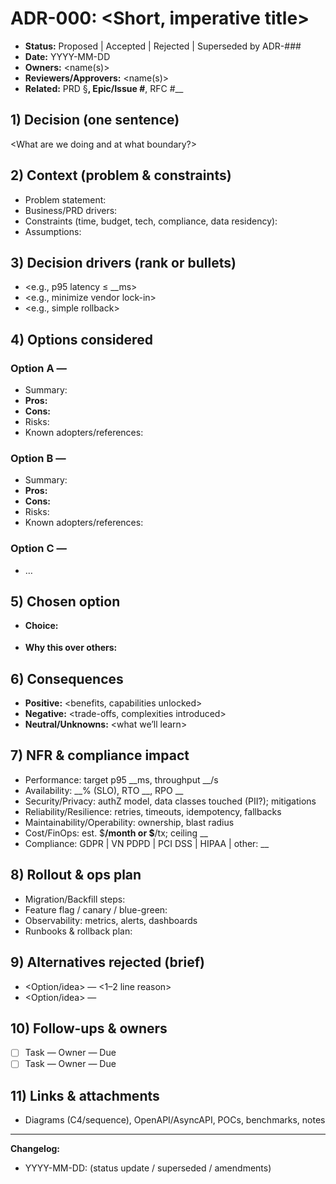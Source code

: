 # ADR-000: <Short, imperative title>

- **Status:** Proposed | Accepted | Rejected | Superseded by ADR-###
- **Date:** YYYY-MM-DD
- **Owners:** <name(s)>
- **Reviewers/Approvers:** <name(s)>
- **Related:** PRD §__, Epic/Issue #__, RFC #__

## 1) Decision (one sentence)
<What are we doing and at what boundary?>

## 2) Context (problem & constraints)
- Problem statement:
- Business/PRD drivers:
- Constraints (time, budget, tech, compliance, data residency):
- Assumptions:

## 3) Decision drivers (rank or bullets)
- <e.g., p95 latency ≤ __ms>
- <e.g., minimize vendor lock-in>
- <e.g., simple rollback>

## 4) Options considered
### Option A — <name>
- Summary:
- **Pros:**
- **Cons:**
- Risks:
- Known adopters/references:

### Option B — <name>
- Summary:
- **Pros:**
- **Cons:**
- Risks:
- Known adopters/references:

### Option C — <name>
- …

## 5) Chosen option
- **Choice:** <Option X>
- **Why this over others:** <key rationale tied to drivers>

## 6) Consequences
- **Positive:** <benefits, capabilities unlocked>
- **Negative:** <trade-offs, complexities introduced>
- **Neutral/Unknowns:** <what we’ll learn>

## 7) NFR & compliance impact
- Performance: target p95 __ms, throughput __/s
- Availability: __% (SLO), RTO __, RPO __
- Security/Privacy: authZ model, data classes touched (PII?); mitigations
- Reliability/Resilience: retries, timeouts, idempotency, fallbacks
- Maintainability/Operability: ownership, blast radius
- Cost/FinOps: est. $__/month or $__/tx; ceiling __
- Compliance: GDPR | VN PDPD | PCI DSS | HIPAA | other: __

## 8) Rollout & ops plan
- Migration/Backfill steps:
- Feature flag / canary / blue-green:
- Observability: metrics, alerts, dashboards
- Runbooks & rollback plan:

## 9) Alternatives rejected (brief)
- <Option/idea> — <1–2 line reason>
- <Option/idea> — <reason>

## 10) Follow-ups & owners
- [ ] Task — Owner — Due
- [ ] Task — Owner — Due

## 11) Links & attachments
- Diagrams (C4/sequence), OpenAPI/AsyncAPI, POCs, benchmarks, notes

---
**Changelog:**  
- YYYY-MM-DD: <change> (status update / superseded / amendments)
